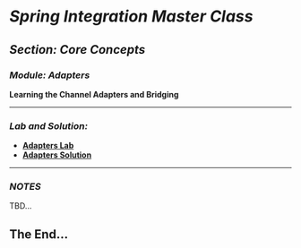 # *Spring Integration Master Class*

##  *Section: Core Concepts*

###  *Module: Adapters*


**Learning the Channel Adapters and Bridging**

---

### *Lab and Solution:*
 - **[Adapters Lab](https://github.com/mickknutson/spring_integration_course/tree/master/StudentWork/code/spring_integration_section_core/adapters/lab-code)**
 - **[Adapters Solution](https://github.com/mickknutson/spring_integration_course/tree/master/StudentWork/code/spring_integration_section_core/adapters/solution-code)**

---

### *NOTES*

TBD...


## The End...
